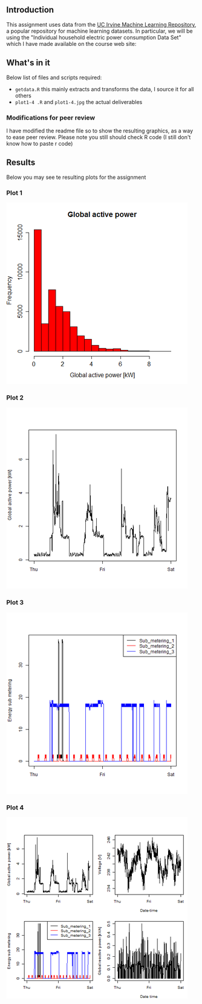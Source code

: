 ## Introduction

This assignment uses data from
the <a href="http://archive.ics.uci.edu/ml/">UC Irvine Machine
Learning Repository</a>, a popular repository for machine learning
datasets. In particular, we will be using the "Individual household
electric power consumption Data Set" which I have made available on
the course web site:

## What's in it
Below list of files and scripts required:
* `getdata.R` this mainly extracts and transforms the data, I source it for all others
* `plot1-4 .R` and `plot1-4.jpg` the actual deliverables

### Modifications for peer review
I have modified the readme file so to show the resulting graphics, as a way to ease peer review. Please note you still should check R code (I still don't know how to paste r code)


## Results
Below you may see te resulting plots for the assignment


### Plot 1


![plot1](plot1.png) 


### Plot 2

![plot2](plot2.png) 


### Plot 3

![plot3](plot3.png) 


### Plot 4

![plot4](plot4.png) 

